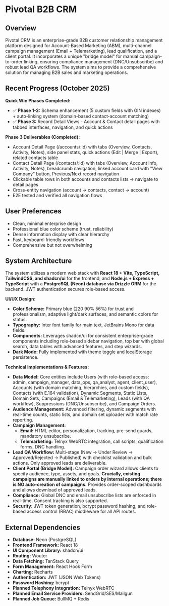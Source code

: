 # Pivotal B2B CRM

## Overview

Pivotal CRM is an enterprise-grade B2B customer relationship management platform designed for Account-Based Marketing (ABM), multi-channel campaign management (Email + Telemarketing), lead qualification, and a client portal. It incorporates a unique "bridge model" for manual campaign-to-order linking, ensuring compliance management (DNC/Unsubscribe) and robust lead QA workflows. The system aims to provide a comprehensive solution for managing B2B sales and marketing operations.

## Recent Progress (October 2025)

**Quick Win Phases Completed:**
- ✅ **Phase 1-2:** Schema enhancement (5 custom fields with GIN indexes) + auto-linking system (domain-based contact-account matching)
- ✅ **Phase 3:** Record Detail Views - Account & Contact detail pages with tabbed interfaces, navigation, and quick actions

**Phase 3 Deliverables (Completed):**
- Account Detail Page (/accounts/:id) with tabs (Overview, Contacts, Activity, Notes), side panel stats, quick actions (Edit | Merge | Export), related contacts table
- Contact Detail Page (/contacts/:id) with tabs (Overview, Account Info, Activity, Notes), breadcrumb navigation, linked account card with "View Company" button, Previous/Next record navigation
- Clickable table rows in both accounts and contacts lists → navigate to detail pages
- Cross-entity navigation (account → contacts, contact → account)
- E2E tested and verified all navigation flows

## User Preferences

- Clean, minimal enterprise design
- Professional blue color scheme (trust, reliability)
- Dense information display with clear hierarchy
- Fast, keyboard-friendly workflows
- Comprehensive but not overwhelming

## System Architecture

The system utilizes a modern web stack with **React 18 + Vite, TypeScript, TailwindCSS, and shadcn/ui** for the frontend, and **Node.js + Express + TypeScript** with a **PostgreSQL (Neon) database via Drizzle ORM** for the backend. JWT authentication secures role-based access.

**UI/UX Design:**
- **Color Scheme:** Primary blue (220 90% 56%) for trust and professionalism, adaptive light/dark surfaces, and semantic colors for status.
- **Typography:** Inter font family for main text, JetBrains Mono for data fields.
- **Components:** Leverages shadcn/ui for consistent enterprise-grade components including role-based sidebar navigation, top bar with global search, data tables with advanced features, and step wizards.
- **Dark Mode:** Fully implemented with theme toggle and localStorage persistence.

**Technical Implementations & Features:**

- **Data Model:** Core entities include Users (with role-based access: admin, campaign_manager, data_ops, qa_analyst, agent, client_user), Accounts (with domain matching, hierarchies, and custom fields), Contacts (with E.164 validation), Dynamic Segments, Static Lists, Domain Sets, Campaigns (Email & Telemarketing), Leads (with QA workflow), Suppressions (DNC/Unsubscribe), and Campaign Orders.
- **Audience Management:** Advanced filtering, dynamic segments with real-time counts, static lists, and domain set uploader with match rate reporting.
- **Campaign Management:**
    - **Email:** HTML editor, personalization, tracking, pre-send guards, mandatory unsubscribe.
    - **Telemarketing:** Telnyx WebRTC integration, call scripts, qualification forms, DNC handling.
- **Lead QA Workflow:** Multi-stage (New → Under Review → Approved/Rejected → Published) with checklist validation and bulk actions. Only approved leads are deliverable.
- **Client Portal (Bridge Model):** Campaign order wizard allows clients to specify audience, type, assets, and goals. **Crucially, existing campaigns are manually linked to orders by internal operations; there is NO auto-creation of campaigns.** Provides order-scoped dashboards and allows download of approved leads.
- **Compliance:** Global DNC and email unsubscribe lists are enforced in real-time. Consent tracking is also supported.
- **Security:** JWT token generation, bcrypt password hashing, and role-based access control (RBAC) middleware for all API routes.

## External Dependencies

- **Database:** Neon (PostgreSQL)
- **Frontend Framework:** React 18
- **UI Component Library:** shadcn/ui
- **Routing:** Wouter
- **Data Fetching:** TanStack Query
- **Form Management:** React Hook Form
- **Charting:** Recharts
- **Authentication:** JWT (JSON Web Tokens)
- **Password Hashing:** bcrypt
- **Planned Telephony Integration:** Telnyx WebRTC
- **Planned Email Service Providers:** SendGrid/SES/Mailgun
- **Planned Job Queue:** BullMQ + Redis